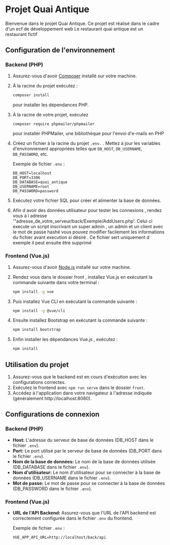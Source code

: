 # Projet Quai Antique

Bienvenue dans le projet Quai Antique. Ce projet est réalisé dans le cadre d'un ecf de développement web
Le restaurant quai antique est un restaurant fictif

## Configuration de l'environnement

### Backend (PHP)

1. Assurez-vous d'avoir [Composer](https://getcomposer.org/) installé sur votre machine.
2. À la racine du projet exécutez :
    ```bash
    composer install
    ``` 
    pour installer les dépendances PHP.
3. À la racine de votre projet, exécutez 
    ```bash
    composer require phpmailer/phpmailer
    ``` 
    pour installer PHPMailer, une bibliothèque pour l'envoi d'e-mails en PHP
4. Créez un fichier à la racine du projet  `.env.` . Mettez à jour les variables d'environnement appropriées telles que `DB_HOST`, `DB_USERNAME`, `DB_PASSWORD`, etc.

   Exemple de fichier `.env` :
   ```env
   DB_HOST=localhost
   DB_PORT=3306
   DB_DATABASE=quai_antique
   DB_USERNAME=root
   DB_PASSWORD=password
   ```

4. Exécutez votre fichier SQL pour créer et alimenter la base de données.
5. Afin d avoir des données utilisateur pour tester les connexions , rendez vous à l adresse '"adresse_de_votre_serveur/back/Exemple/AddUsers.php'.
Celui ci execute un script inscrivant un super admin , un admin et un client avec le mot de passe hashé
vous pouvez modifier facilement les informations du fichier avant execution si désiré .
Ce fichier sert uniquement d exemple il peut ensuite être supprimé

### Frontend (Vue.js)

1. Assurez-vous d'avoir [Node.js](https://nodejs.org/) installé sur votre machine.
2. Rendez vous dans le dossier front , installez Vue.js en exécutant la commande suivante dans votre terminal :

    ```bash
    npm install -g vue
    ```

3. Puis installez Vue CLI en exécutant la commande suivante :

    ```bash
    npm install -g @vue/cli
    ```

4. Ensuite installez Bootstrap en exécutant la commande suivante :
    ```bash
    npm install bootstrap
    ```
5. Enfin installer les dépendances Vue.js , exécutez :

    ```bash
    npm install 
    ```

## Utilisation du projet

1. Assurez-vous que le backend est en cours d'exécution avec les configurations correctes.
2. Exécutez le frontend avec `npm run serve` dans le dossier `front`.
3. Accédez à l'application dans votre navigateur à l'adresse indiquée (généralement http://localhost:8080).

## Configurations de connexion

### Backend (PHP)

- **Host:** L'adresse du serveur de base de données (DB_HOST dans le fichier `.env`).
- **Port:** Le port utilisé par le serveur de base de données (DB_PORT dans le fichier `.env`).
- **Nom de la base de données:** Le nom de la base de données utilisée (DB_DATABASE dans le fichier `.env`).
- **Nom d'utilisateur:** Le nom d'utilisateur pour se connecter à la base de données (DB_USERNAME dans le fichier `.env`).
- **Mot de passe:** Le mot de passe pour se connecter à la base de données (DB_PASSWORD dans le fichier `.env`).

### Frontend (Vue.js)

- **URL de l'API Backend:** Assurez-vous que l'URL de l'API backend est correctement configurée dans le fichier `.env` du frontend.

   Exemple de fichier `.env` :
   ```env
   VUE_APP_API_URL=http://localhost/back/api
   ```








